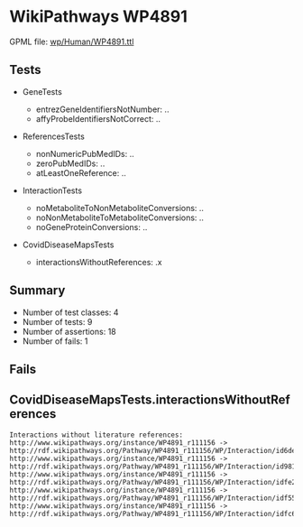 # WikiPathways WP4891

GPML file: [wp/Human/WP4891.ttl](../wp/Human/WP4891.ttl)

## Tests

* GeneTests
    * entrezGeneIdentifiersNotNumber: ..
    * affyProbeIdentifiersNotCorrect: ..

* ReferencesTests
    * nonNumericPubMedIDs: ..
    * zeroPubMedIDs: ..
    * atLeastOneReference: ..

* InteractionTests
    * noMetaboliteToNonMetaboliteConversions: ..
    * noNonMetaboliteToMetaboliteConversions: ..
    * noGeneProteinConversions: ..

* CovidDiseaseMapsTests
    * interactionsWithoutReferences: .x

## Summary

* Number of test classes: 4
* Number of tests: 9
* Number of assertions: 18
* Number of fails: 1

## Fails

## CovidDiseaseMapsTests.interactionsWithoutReferences

```
Interactions without literature references:
http://www.wikipathways.org/instance/WP4891_r111156 -> http://rdf.wikipathways.org/Pathway/WP4891_r111156/WP/Interaction/id6de06d86
http://www.wikipathways.org/instance/WP4891_r111156 -> http://rdf.wikipathways.org/Pathway/WP4891_r111156/WP/Interaction/id981d12bb
http://www.wikipathways.org/instance/WP4891_r111156 -> http://rdf.wikipathways.org/Pathway/WP4891_r111156/WP/Interaction/idfe2de42e
http://www.wikipathways.org/instance/WP4891_r111156 -> http://rdf.wikipathways.org/Pathway/WP4891_r111156/WP/Interaction/idf55cb6e4
http://www.wikipathways.org/instance/WP4891_r111156 -> http://rdf.wikipathways.org/Pathway/WP4891_r111156/WP/Interaction/idfc67b63

```
